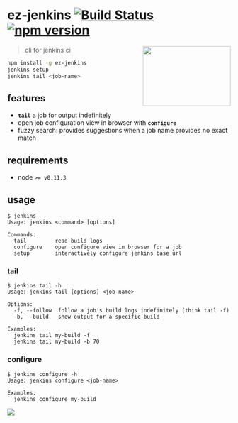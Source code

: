 # ez-jenkins [![Build Status](https://travis-ci.org/raine/ez-jenkins.svg?branch=master)](https://travis-ci.org/raine/ez-jenkins) [![npm version](https://badge.fury.io/js/ez-jenkins.svg)](https://www.npmjs.com/package/ez-jenkins)

<p align="right">
  <a href="https://github.com/raine/ez-jenkins/blob/media/tail.gif">
    <img align="right" width="198" height="135" src="https://raw.githubusercontent.com/raine/ez-jenkins/media/tail.gif">
  </a>
</p>

> cli for jenkins ci

```sh
npm install -g ez-jenkins
jenkins setup
jenkins tail <job-name>
```

## features

- **`tail`** a job for output indefinitely
- open job configuration view in browser with **`configure`**
- fuzzy search: provides suggestions when a job name provides no exact match

## requirements

- node `>= v0.11.3`

## usage

```
$ jenkins
Usage: jenkins <command> [options]

Commands:
  tail         read build logs
  configure    open configure view in browser for a job
  setup        interactively configure jenkins base url
```

### tail

```
$ jenkins tail -h
Usage: jenkins tail [options] <job-name>

Options:
  -f, --follow  follow a job's build logs indefinitely (think tail -f)
  -b, --build   show output for a specific build

Examples:
  jenkins tail my-build -f
  jenkins tail my-build -b 70
```

### configure

```
$ jenkins configure -h
Usage: jenkins configure <job-name>

Examples:
  jenkins configure my-build
```

[![](https://raw.githubusercontent.com/raine/ez-jenkins/media/iojs-build-smaller.png)](https://raw.githubusercontent.com/raine/ez-jenkins/media/iojs-build.png)
